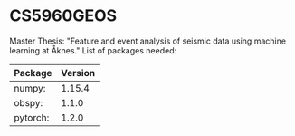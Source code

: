 # CS5960GEOS
Master Thesis: "Feature and event analysis of seismic data using machine learning at Åknes."
List of packages needed:

Package | Version
------------ | -------------
numpy:          |          1.15.4
obspy:            |        1.1.0
pytorch:         |         1.2.0
